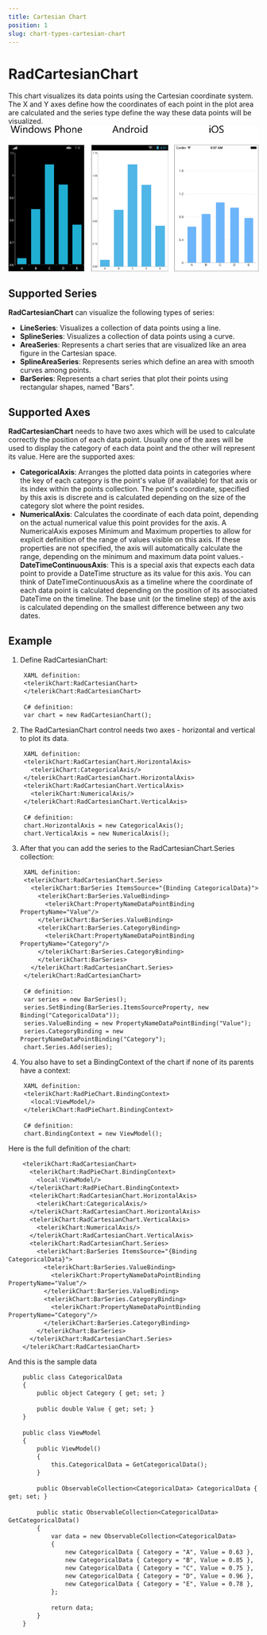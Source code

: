 ```yaml
---
title: Cartesian Chart
position: 1
slug: chart-types-cartesian-chart
---
```

# RadCartesianChart #
This chart visualizes its data points using the Cartesian coordinate system. The X and Y axes define how the coordinates of each point in the plot area are calculated and the series type define the way these data points will be visualized.  
![Cartesian Chart](cartesian-chart-example.png)
## Supported Series ##
**RadCartesianChart** can visualize the following types of series:

- **LineSeries**: Visualizes a collection of data points using a line.
- **SplineSeries**: Visualizes a collection of data points using a curve.
- **AreaSeries**: Represents a chart series that are visualized like an area figure in the Cartesian space.
- **SplineAreaSeries**: Represents series which define an area with smooth curves among points.
- **BarSeries**: Represents a chart series that plot their points using rectangular shapes, named "Bars". 

## Supported Axes ##
**RadCartesianChart** needs to have two axes which will be used to calculate correctly the position of each data point. Usually one of the axes will be used to display the category of each data point and the other will represent its value. Here are the supported axes:

- **CategoricalAxis**: Arranges the plotted data points in categories where the key of each category is the point's value (if available) for that axis or its index within the points collection. The point's coordinate, specified by this axis is discrete and is calculated depending on the size of the category slot where the point resides.
- **NumericalAxis**: Calculates the coordinate of each data point, depending on the actual numerical value this point provides for the axis. A NumericalAxis exposes Minimum and Maximum properties to allow for explicit definition of the range of values visible on this axis. If these properties are not specified, the axis will automatically calculate the range, depending on the minimum and maximum data point values.- **DateTimeContinuousAxis**: This is a special axis that expects each data point to provide a DateTime structure as its value for this axis. You can think of DateTimeContinuousAxis as a timeline where the coordinate of each data point is calculated depending on the position of its associated DateTime on the timeline. The base unit (or the timeline step) of the axis is calculated depending on the smallest difference between any two dates.

## Example ##
1. Define RadCartesianChart:  
	
		XAML definition:
		<telerikChart:RadCartesianChart>
		</telerikChart:RadCartesianChart>

		C# definition:
		var chart = new RadCartesianChart();

1. The RadCartesianChart control needs two axes - horizontal and vertical to plot its data.

		XAML definition:
		<telerikChart:RadCartesianChart.HorizontalAxis>
		  <telerikChart:CategoricalAxis/>
		</telerikChart:RadCartesianChart.HorizontalAxis>
		<telerikChart:RadCartesianChart.VerticalAxis>
		  <telerikChart:NumericalAxis/>
		</telerikChart:RadCartesianChart.VerticalAxis>

		C# definition:
		chart.HorizontalAxis = new CategoricalAxis();
		chart.VerticalAxis = new NumericalAxis();

1. After that you can add the series to the RadCartesianChart.Series collection:

		XAML definition:
		<telerikChart:RadCartesianChart.Series>
		  <telerikChart:BarSeries ItemsSource="{Binding CategoricalData}">
		    <telerikChart:BarSeries.ValueBinding>
		      <telerikChart:PropertyNameDataPointBinding PropertyName="Value"/>
		    </telerikChart:BarSeries.ValueBinding>
		    <telerikChart:BarSeries.CategoryBinding>
		      <telerikChart:PropertyNameDataPointBinding PropertyName="Category"/>
		    </telerikChart:BarSeries.CategoryBinding>
		    </telerikChart:BarSeries>
		  </telerikChart:RadCartesianChart.Series>
		</telerikChart:RadCartesianChart>

		C# definition:
		var series = new BarSeries();
		series.SetBinding(BarSeries.ItemsSourceProperty, new Binding("CategoricalData"));
		series.ValueBinding = new PropertyNameDataPointBinding("Value");
		series.CategoryBinding = new PropertyNameDataPointBinding("Category");            
		chart.Series.Add(series);
1. You also have to set a BindingContext of the chart if none of its parents have a context:
 
		XAML definition:
		<telerikChart:RadPieChart.BindingContext>
		  <local:ViewModel/>
		</telerikChart:RadPieChart.BindingContext>

		C# definition:
		chart.BindingContext = new ViewModel();

Here is the full definition of the chart:

		<telerikChart:RadCartesianChart>
		  <telerikChart:RadPieChart.BindingContext>
		    <local:ViewModel/>
		  </telerikChart:RadPieChart.BindingContext>
		  <telerikChart:RadCartesianChart.HorizontalAxis>
		    <telerikChart:CategoricalAxis/>
		  </telerikChart:RadCartesianChart.HorizontalAxis>
		  <telerikChart:RadCartesianChart.VerticalAxis>
		    <telerikChart:NumericalAxis/>
		  </telerikChart:RadCartesianChart.VerticalAxis>
		  <telerikChart:RadCartesianChart.Series>
		    <telerikChart:BarSeries ItemsSource="{Binding CategoricalData}">
		      <telerikChart:BarSeries.ValueBinding>
		        <telerikChart:PropertyNameDataPointBinding PropertyName="Value"/>
		      </telerikChart:BarSeries.ValueBinding>
		      <telerikChart:BarSeries.CategoryBinding>
		        <telerikChart:PropertyNameDataPointBinding PropertyName="Category"/>
		      </telerikChart:BarSeries.CategoryBinding>
		    </telerikChart:BarSeries>
		  </telerikChart:RadCartesianChart.Series>
		</telerikChart:RadCartesianChart>

And this is the sample data

		public class CategoricalData
		{
		    public object Category { get; set; }
		
		    public double Value { get; set; }
		}

		public class ViewModel
		{
		    public ViewModel()
		    {
		        this.CategoricalData = GetCategoricalData();
		    }
		
		    public ObservableCollection<CategoricalData> CategoricalData { get; set; }
		
		    public static ObservableCollection<CategoricalData> GetCategoricalData()
		    {
		        var data = new ObservableCollection<CategoricalData>
		        {
		            new CategoricalData { Category = "A", Value = 0.63 },
		            new CategoricalData { Category = "B", Value = 0.85 },
		            new CategoricalData { Category = "C", Value = 0.75 },
		            new CategoricalData { Category = "D", Value = 0.96 },
		            new CategoricalData { Category = "E", Value = 0.78 },
		        };
		
		        return data;
		    }
		}
